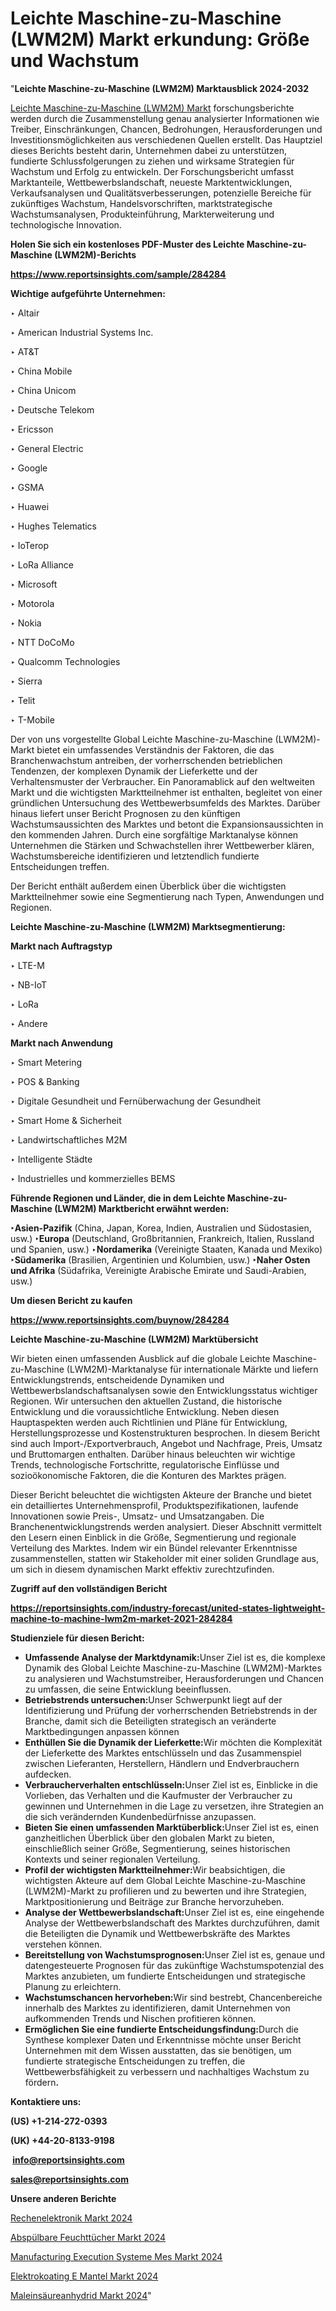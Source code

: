 # Leichte Maschine-zu-Maschine (LWM2M) Markt erkundung: Größe und Wachstum

"<strong><b>Leichte Maschine-zu-Maschine (LWM2M) Marktausblick 2024-2032</b></strong>

<a href=https://www.reportsinsights.com/sample/284284>Leichte Maschine-zu-Maschine (LWM2M) Markt</a> forschungsberichte werden durch die Zusammenstellung genau analysierter Informationen wie Treiber, Einschränkungen, Chancen, Bedrohungen, Herausforderungen und Investitionsmöglichkeiten aus verschiedenen Quellen erstellt. Das Hauptziel dieses Berichts besteht darin, Unternehmen dabei zu unterstützen, fundierte Schlussfolgerungen zu ziehen und wirksame Strategien für Wachstum und Erfolg zu entwickeln. Der Forschungsbericht umfasst Marktanteile, Wettbewerbslandschaft, neueste Marktentwicklungen, Verkaufsanalysen und Qualitätsverbesserungen, potenzielle Bereiche für zukünftiges Wachstum, Handelsvorschriften, marktstrategische Wachstumsanalysen, Produkteinführung, Markterweiterung und technologische Innovation.

<strong><b>Holen Sie sich ein kostenloses PDF-Muster des Leichte Maschine-zu-Maschine (LWM2M)-Berichts</b></strong>

<a href=https://www.reportsinsights.com/sample/284284><strong><u>https://www.reportsinsights.com/sample/284284</u></strong></a>

<strong>Wichtige aufgeführte Unternehmen:</strong>

‣ Altair

‣ American Industrial Systems Inc.

‣ AT&T

‣ China Mobile

‣ China Unicom

‣ Deutsche Telekom

‣ Ericsson

‣ General Electric

‣ Google

‣ GSMA

‣ Huawei

‣ Hughes Telematics

‣ IoTerop

‣ LoRa Alliance

‣ Microsoft

‣ Motorola

‣ Nokia

‣ NTT DoCoMo

‣ Qualcomm Technologies

‣ Sierra

‣ Telit

‣ T-Mobile

Der von uns vorgestellte Global Leichte Maschine-zu-Maschine (LWM2M)-Markt bietet ein umfassendes Verständnis der Faktoren, die das Branchenwachstum antreiben, der vorherrschenden betrieblichen Tendenzen, der komplexen Dynamik der Lieferkette und der Verhaltensmuster der Verbraucher. Ein Panoramablick auf den weltweiten Markt und die wichtigsten Marktteilnehmer ist enthalten, begleitet von einer gründlichen Untersuchung des Wettbewerbsumfelds des Marktes. Darüber hinaus liefert unser Bericht Prognosen zu den künftigen Wachstumsaussichten des Marktes und betont die Expansionsaussichten in den kommenden Jahren. Durch eine sorgfältige Marktanalyse können Unternehmen die Stärken und Schwachstellen ihrer Wettbewerber klären, Wachstumsbereiche identifizieren und letztendlich fundierte Entscheidungen treffen.

Der Bericht enthält außerdem einen Überblick über die wichtigsten Marktteilnehmer sowie eine Segmentierung nach Typen, Anwendungen und Regionen.

<strong>Leichte Maschine-zu-Maschine (LWM2M) Marktsegmentierung:</strong>

<strong>Markt nach Auftragstyp</strong>

‣ LTE-M

‣ NB-IoT

‣ LoRa

‣ Andere

<strong>Markt nach Anwendung</strong>

‣ Smart Metering

‣ POS & Banking

‣ Digitale Gesundheit und Fernüberwachung der Gesundheit

‣ Smart Home & Sicherheit

‣ Landwirtschaftliches M2M

‣ Intelligente Städte

‣ Industrielles und kommerzielles BEMS

<strong><b>Führende Regionen und Länder, die in dem Leichte Maschine-zu-Maschine (LWM2M) Marktbericht erwähnt werden:</b></strong>

<strong><b>‣Asien-Pazifik</b></strong> (China, Japan, Korea, Indien, Australien und Südostasien, usw.)
<strong><b>‣Europa</b></strong> (Deutschland, Großbritannien, Frankreich, Italien, Russland und Spanien, usw.)
‣<strong><b>Nordamerika</b></strong> (Vereinigte Staaten, Kanada und Mexiko)
<strong><b>‣Südamerika</b></strong> (Brasilien, Argentinien und Kolumbien, usw.)
<strong><b>‣Naher Osten und Afrika</b></strong> (Südafrika, Vereinigte Arabische Emirate und Saudi-Arabien, usw.)

<strong>Um diesen Bericht zu kaufen</strong>

<a href=https://www.reportsinsights.com/buynow/284284><strong><u>https://www.reportsinsights.com/buynow/284284</u></strong></a>

<strong>Leichte Maschine-zu-Maschine (LWM2M) Marktübersicht</strong>

Wir bieten einen umfassenden Ausblick auf die globale Leichte Maschine-zu-Maschine (LWM2M)-Marktanalyse für internationale Märkte und liefern Entwicklungstrends, entscheidende Dynamiken und Wettbewerbslandschaftsanalysen sowie den Entwicklungsstatus wichtiger Regionen. Wir untersuchen den aktuellen Zustand, die historische Entwicklung und die voraussichtliche Entwicklung. Neben diesen Hauptaspekten werden auch Richtlinien und Pläne für Entwicklung, Herstellungsprozesse und Kostenstrukturen besprochen. In diesem Bericht sind auch Import-/Exportverbrauch, Angebot und Nachfrage, Preis, Umsatz und Bruttomargen enthalten. Darüber hinaus beleuchten wir wichtige Trends, technologische Fortschritte, regulatorische Einflüsse und sozioökonomische Faktoren, die die Konturen des Marktes prägen.

Dieser Bericht beleuchtet die wichtigsten Akteure der Branche und bietet ein detailliertes Unternehmensprofil, Produktspezifikationen, laufende Innovationen sowie Preis-, Umsatz- und Umsatzangaben. Die Branchenentwicklungstrends werden analysiert. Dieser Abschnitt vermittelt den Lesern einen Einblick in die Größe, Segmentierung und regionale Verteilung des Marktes. Indem wir ein Bündel relevanter Erkenntnisse zusammenstellen, statten wir Stakeholder mit einer soliden Grundlage aus, um sich in diesem dynamischen Markt effektiv zurechtzufinden.

<strong>Zugriff auf den vollständigen Bericht</strong>

<a href=https://reportsinsights.com/industry-forecast/united-states-lightweight-machine-to-machine-lwm2m-market-2021-284284><strong>https://reportsinsights.com/industry-forecast/united-states-lightweight-machine-to-machine-lwm2m-market-2021-284284</strong></a>

<strong>Studienziele für diesen Bericht:</strong>
<ul>
  <li><strong>Umfassende Analyse der Marktdynamik:</strong>Unser Ziel ist es, die komplexe Dynamik des Global Leichte Maschine-zu-Maschine (LWM2M)-Marktes zu analysieren und Wachstumstreiber, Herausforderungen und Chancen zu umfassen, die seine Entwicklung beeinflussen.</li>
  <li><strong>Betriebstrends untersuchen:</strong>Unser Schwerpunkt liegt auf der Identifizierung und Prüfung der vorherrschenden Betriebstrends in der Branche, damit sich die Beteiligten strategisch an veränderte Marktbedingungen anpassen können</li>
  <li><strong>Enthüllen Sie die Dynamik der Lieferkette:</strong>Wir möchten die Komplexität der Lieferkette des Marktes entschlüsseln und das Zusammenspiel zwischen Lieferanten, Herstellern, Händlern und Endverbrauchern aufdecken.</li>
  <li><strong>Verbraucherverhalten entschlüsseln:</strong>Unser Ziel ist es, Einblicke in die Vorlieben, das Verhalten und die Kaufmuster der Verbraucher zu gewinnen und Unternehmen in die Lage zu versetzen, ihre Strategien an die sich verändernden Kundenbedürfnisse anzupassen.</li>
  <li><strong>Bieten Sie einen umfassenden Marktüberblick:</strong>Unser Ziel ist es, einen ganzheitlichen Überblick über den globalen Markt zu bieten, einschließlich seiner Größe, Segmentierung, seines historischen Kontexts und seiner regionalen Verteilung.</li>
  <li><strong>Profil der wichtigsten Marktteilnehmer:</strong>Wir beabsichtigen, die wichtigsten Akteure auf dem Global Leichte Maschine-zu-Maschine (LWM2M)-Markt zu profilieren und zu bewerten und ihre Strategien, Marktpositionierung und Beiträge zur Branche hervorzuheben.</li>
  <li><strong>Analyse der Wettbewerbslandschaft:</strong>Unser Ziel ist es, eine eingehende Analyse der Wettbewerbslandschaft des Marktes durchzuführen, damit die Beteiligten die Dynamik und Wettbewerbskräfte des Marktes verstehen können.</li>
  <li><strong>Bereitstellung von Wachstumsprognosen:</strong>Unser Ziel ist es, genaue und datengesteuerte Prognosen für das zukünftige Wachstumspotenzial des Marktes anzubieten, um fundierte Entscheidungen und strategische Planung zu erleichtern.</li>
  <li><strong>Wachstumschancen hervorheben:</strong>Wir sind bestrebt, Chancenbereiche innerhalb des Marktes zu identifizieren, damit Unternehmen von aufkommenden Trends und Nischen profitieren können.</li>
  <li><strong>Ermöglichen Sie eine fundierte Entscheidungsfindung:</strong>Durch die Synthese komplexer Daten und Erkenntnisse möchte unser Bericht Unternehmen mit dem Wissen ausstatten, das sie benötigen, um fundierte strategische Entscheidungen zu treffen, die Wettbewerbsfähigkeit zu verbessern und nachhaltiges Wachstum zu fördern<strong>.</strong></li>
</ul>
<strong>Kontaktiere uns:</strong>

<strong>(US) +1-214-272-0393</strong>

<strong>(UK) +44-20-8133-9198</strong>

<strong> </strong><a href=info@reportsinsights.com><strong><u>info@reportsinsights.com</u></strong></a>

<a href=sales@reportsinsights.com><strong><u>sales@reportsinsights.com</u></strong></a>

<strong>Unsere anderen Berichte</strong>

<a href=https://de.linkedin.com/pulse/rechenelektronik-markt-aktuelles-szenario-größe-s64df/>Rechenelektronik Markt 2024</a>

<a href=https://de.linkedin.com/pulse/abspülbare-feuchttücher-markt-umsatz-und-reginalprognose-uzqaf/>Abspülbare Feuchttücher Markt 2024</a>

<a href=https://de.linkedin.com/pulse/manufacturing-execution-systeme-mes-markt-dvmpf/>Manufacturing Execution Systeme Mes Markt 2024</a>

<a href=https://de.linkedin.com/pulse/elektrokoating-e-mantel-markt-2024-2031-schlüsselunternehmen-o1dwf/>Elektrokoating E Mantel Markt 2024</a>

<a href=https://de.linkedin.com/pulse/maleinsäureanhydrid-markt-2024-trends-chancen-wweuf/>Maleinsäureanhydrid Markt 2024</a>"
